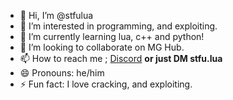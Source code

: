 - 👋 Hi, I’m @stfulua
- 👀 I’m interested in programming, and exploiting.
- 🌱 I’m currently learning lua, c++ and python!
- 💞️ I’m looking to collaborate on MG Hub.
- 📫 How to reach me ; [Discord](https://discord.gg/GnBRDFF3Vz) **or just DM __stfu.lua__**
- 😄 Pronouns: he/him
- ⚡ Fun fact: I love cracking, and exploiting.

<!---
stfulua/stfulua is a ✨ special ✨ repository because its `README.md` (this file) appears on your GitHub profile.
You can click the Preview link to take a look at your changes.
--->
